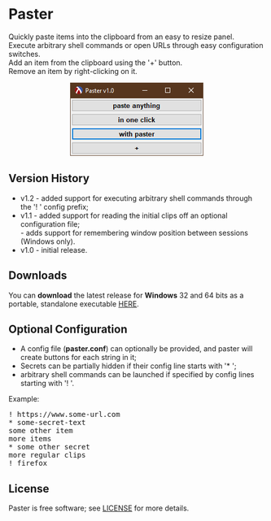# Paster

Quickly paste items into the clipboard from an easy to resize panel.<br>
Execute arbitrary shell commands or open URLs through easy configuration switches.<br>
Add an item from the clipboard using the '+' button.<br>
Remove an item by right-clicking on it.<br>

<p align="center"><img src="screenshots/mainwindow.png"></p>

## Version History

* v1.2 - added support for executing arbitrary shell commands through the '! ' config prefix;
* v1.1 - added support for reading the initial clips off an optional configuration file;<br>
           - adds support for remembering window position between sessions (Windows only).
* v1.0 - initial release.

## Downloads
You can <b>download</b> the latest release for <b>Windows</b> 32 and 64 bits as a portable, standalone executable [HERE](https://github.com/DexterLagan/paster/releases).

## Optional Configuration 

* A config file (**paster.conf**) can optionally be provided, and paster will create buttons for each string in it;
* Secrets can be partially hidden if their config line starts with '* ';
* arbitrary shell commands can be launched if specified by config lines starting with '! '.

Example:
<pre>
! https://www.some-url.com
* some-secret-text
some other item
more items
* some other secret
more regular clips
! firefox
</pre>

## License

Paster is free software; see [LICENSE](https://github.com/DexterLagan/paster/blob/main/LICENSE) for more details.
